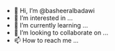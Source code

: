 - 👋 Hi, I’m @basheeralbadawi
- 👀 I’m interested in ...
- 🌱 I’m currently learning ...
- 💞️ I’m looking to collaborate on ...
- 📫 How to reach me ...

<!---
basheeralbadawi/basheeralbadawi is a ✨ special ✨ repository because its `README.md` (this file) appears on your GitHub profile.
You can click the Preview link to take a look at your changes.
--->

